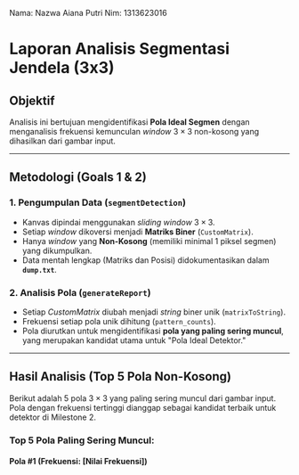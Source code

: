 Nama: Nazwa Aiana Putri
Nim: 1313623016

# Laporan Analisis Segmentasi Jendela (3x3)

## Objektif

Analisis ini bertujuan mengidentifikasi **Pola Ideal Segmen** dengan menganalisis frekuensi kemunculan *window* $3 \times 3$ non-kosong yang dihasilkan dari gambar input.

---

## Metodologi (Goals 1 & 2)

### 1. Pengumpulan Data (`segmentDetection`)

* Kanvas dipindai menggunakan *sliding window* $3 \times 3$.
* Setiap *window* dikoversi menjadi **Matriks Biner** (`CustomMatrix`).
* Hanya *window* yang **Non-Kosong** (memiliki minimal 1 piksel segmen) yang dikumpulkan.
* Data mentah lengkap (Matriks dan Posisi) didokumentasikan dalam **`dump.txt`**.

### 2. Analisis Pola (`generateReport`)

* Setiap *CustomMatrix* diubah menjadi *string* biner unik (`matrixToString`).
* Frekuensi setiap pola unik dihitung (`pattern_counts`).
* Pola diurutkan untuk mengidentifikasi **pola yang paling sering muncul**, yang merupakan kandidat utama untuk "Pola Ideal Detektor."

---

## Hasil Analisis (Top 5 Pola Non-Kosong)

Berikut adalah 5 pola $3 \times 3$ yang paling sering muncul dari gambar input. Pola dengan frekuensi tertinggi dianggap sebagai kandidat terbaik untuk detektor di Milestone 2.

### Top 5 Pola Paling Sering Muncul:

#### Pola #1 (Frekuensi: [Nilai Frekuensi])
